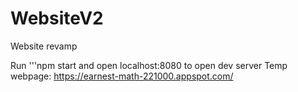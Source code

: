 # WebsiteV2
Website revamp

Run '''npm start and open localhost:8080 to open dev server
Temp webpage: https://earnest-math-221000.appspot.com/
